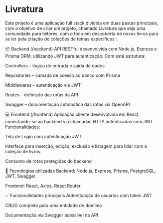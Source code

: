# Livratura
Este projeto é uma aplicação full stack dividida em duas pastas principais, com o objetivo de criar um projeto, chamado Livratura que seja uma comunidade para leitores, com o foco em descoberta de novos livros para se ler pela criação de coleções de temas específicos :

📦 Backend (/backend)
API RESTful desenvolvida com Node.js, Express e Prisma ORM, utilizando JWT para autenticação. Com está estrutura: 

Controllers – lógica de entrada e saída de dados

Repositories – camada de acesso ao banco com Prisma

Middlewares – autenticação via JWT

Routes – definição das rotas da API

Swagger – documentação automática das rotas via OpenAPI

💻 Frontend (/frontend)
Aplicação cliente desenvolvida em React, conectando-se ao backend via chamadas HTTP autenticadas com JWT. Funcionalidades:

Tela de Login com autenticação JWT

Interface para inserção, edição, exclusão e listagem para lidar com a coleção de livros.

Consumo de rotas protegidas do backend

🚀 Tecnologias utilizadas
Backend: Node.js, Express, Prisma, PostgreSQL, JWT, Swagger

Frontend: React, Axios, React Router

✅ Funcionalidades principais
Autenticação de usuários com token JWT

CRUD completo para uma entidade de domínio

Documentação via Swagger acessível na API
